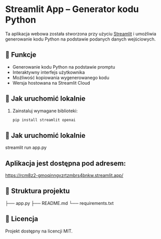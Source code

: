 # Streamlit App – Generator kodu Python

Ta aplikacja webowa została stworzona przy użyciu [Streamlit](https://streamlit.io/) i umożliwia generowanie kodu Python na podstawie podanych danych wejściowych.

## 🔧 Funkcje

- Generowanie kodu Python na podstawie promptu
- Interaktywny interfejs użytkownika
- Możliwość kopiowania wygenerowanego kodu
- Wersja hostowana na Streamlit Cloud

## 🚀 Jak uruchomić lokalnie

1. Zainstaluj wymagane biblioteki:
   ```bash
   pip install streamlit openai

## 🚀 Jak uruchomić lokalnie
   streamlit run app.py

## Aplikacja jest dostępna pod adresem: 
https://rcm8z2-gmoqinngvzrtzmbrs4bnkw.streamlit.app/

## 📁 Struktura projektu
├── app.py
├── README.md
└── requirements.txt

## 📜 Licencja
Projekt dostępny na licencji MIT.
